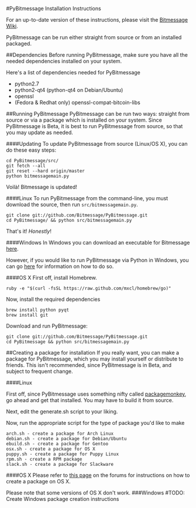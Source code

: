 #PyBitmessage Installation Instructions

For an up-to-date version of these instructions, please visit the
[Bitmessage Wiki](https://bitmessage.org/wiki/Compiling_instructions).

PyBitmessage can be run either straight from source or from an installed
packaged.

##Dependencies
Before running PyBitmessage, make sure you have all the needed dependencies
installed on your system.

Here's a list of dependencies needed for PyBitmessage
- python2.7
- python2-qt4 (python-qt4 on Debian/Ubuntu)
- openssl
- (Fedora & Redhat only) openssl-compat-bitcoin-libs

##Running PyBitmessage
PyBitmessage can be run two ways: straight from source or via a package which
is installed on your system. Since PyBitmessage is Beta, it is best to run
PyBitmessage from source, so that you may update as needed.

####Updating
To update PyBitmessage from source (Linux/OS X), you can do these easy steps:
```
cd PyBitmessage/src/
git fetch --all
git reset --hard origin/master
python bitmessagemain.py
```
Voilà! Bitmessage is updated!

####Linux
To run PyBitmessage from the command-line, you must download the source, then
run `src/bitmessagemain.py`.
```
git clone git://github.com/Bitmessage/PyBitmessage.git
cd PyBitmessage/ && python src/bitmessagemain.py
```

That's it! *Honestly*!

####Windows
In Windows you can download an executable for Bitmessage
[here](https://bitmessage.org/download/windows/Bitmessage.exe).

However, if you would like to run PyBitmessage via Python in Windows, you can
go [here](https://bitmessage.org/wiki/Compiling_instructions#Windows) for
information on how to do so.

####OS X
First off, install Homebrew.
```
ruby -e "$(curl -fsSL https://raw.github.com/mxcl/homebrew/go)"
```

Now, install the required dependencies
```
brew install python pyqt
brew install git
```

Download and run PyBitmessage:
```
git clone git://github.com/Bitmessage/PyBitmessage.git
cd PyBitmessage && python src/bitmessagemain.py
```

##Creating a package for installation
If you really want, you can make a package for PyBitmessage, which you may
install yourself or distribute to friends. This isn't recommended, since
PyBitmessage is in Beta, and subject to frequent change.

####Linux

First off, since PyBitmessage uses something nifty called
[packagemonkey](https://github.com/fuzzgun/packagemonkey), go ahead and get
that installed. You may have to build it from source.

Next, edit the generate.sh script to your liking.

Now, run the appropriate script for the type of package you'd like to make
```
arch.sh - create a package for Arch Linux
debian.sh - create a package for Debian/Ubuntu
ebuild.sh - create a package for Gentoo
osx.sh - create a package for OS X
puppy.sh - create a package for Puppy Linux
rpm.sh - create a RPM package
slack.sh - create a package for Slackware
```

####OS X
Please refer to
[this page](https://bitmessage.org/forum/index.php/topic,2761.0.html) on the
forums for instructions on how to create a package on OS X.

Please note that some versions of OS X don't work.
###Windows
#TODO: Create Windows package creation instructions
